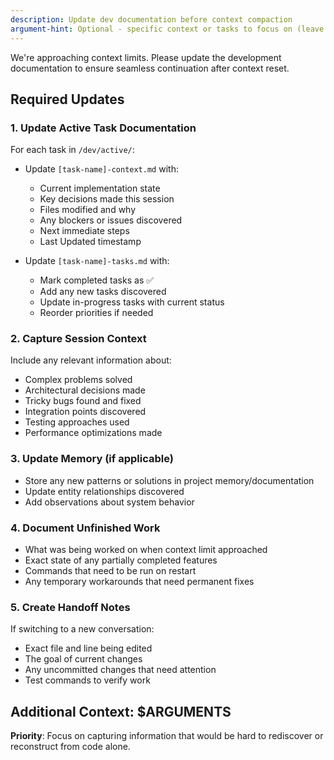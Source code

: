 ```yaml
---
description: Update dev documentation before context compaction
argument-hint: Optional - specific context or tasks to focus on (leave empty for comprehensive update)
---
```


We're approaching context limits. Please update the development documentation to ensure seamless continuation after context reset.

## Required Updates

### 1. Update Active Task Documentation
For each task in `/dev/active/`:
- Update `[task-name]-context.md` with:
  - Current implementation state
  - Key decisions made this session
  - Files modified and why
  - Any blockers or issues discovered
  - Next immediate steps
  - Last Updated timestamp

- Update `[task-name]-tasks.md` with:
  - Mark completed tasks as ✅ 
  - Add any new tasks discovered
  - Update in-progress tasks with current status
  - Reorder priorities if needed

### 2. Capture Session Context
Include any relevant information about:
- Complex problems solved
- Architectural decisions made
- Tricky bugs found and fixed
- Integration points discovered
- Testing approaches used
- Performance optimizations made

### 3. Update Memory (if applicable)
- Store any new patterns or solutions in project memory/documentation
- Update entity relationships discovered
- Add observations about system behavior

### 4. Document Unfinished Work
- What was being worked on when context limit approached
- Exact state of any partially completed features
- Commands that need to be run on restart
- Any temporary workarounds that need permanent fixes

### 5. Create Handoff Notes
If switching to a new conversation:
- Exact file and line being edited
- The goal of current changes
- Any uncommitted changes that need attention
- Test commands to verify work

## Additional Context: $ARGUMENTS

**Priority**: Focus on capturing information that would be hard to rediscover or reconstruct from code alone.